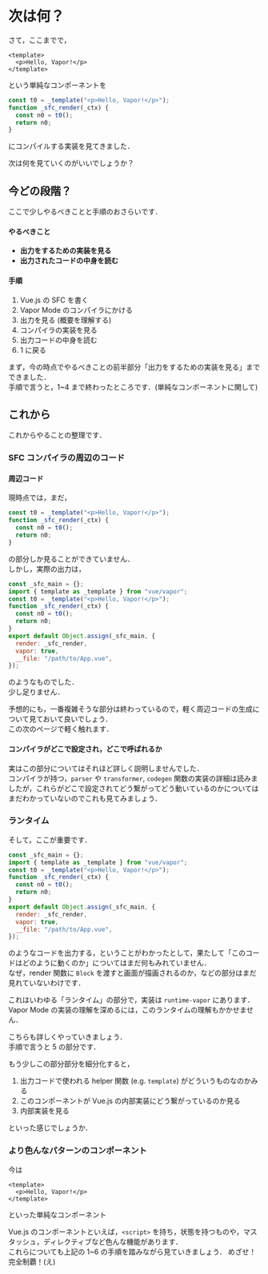 # 次は何？

さて，ここまでで，

```vue
<template>
  <p>Hello, Vapor!</p>
</template>
```

という単純なコンポーネントを

```js
const t0 = _template("<p>Hello, Vapor!</p>");
function _sfc_render(_ctx) {
  const n0 = t0();
  return n0;
}
```

にコンパイルする実装を見てきました．

次は何を見ていくのがいいでしょうか？

## 今どの段階？

ここで少しやるべきことと手順のおさらいです．

#### やるべきこと

- **出力をするための実装を見る**
- **出力されたコードの中身を読む**

#### 手順

1. Vue.js の SFC を書く
1. Vapor Mode のコンパイラにかける
1. 出力を見る (概要を理解する)
1. コンパイラの実装を見る
1. 出力コードの中身を読む
1. 1 に戻る

まず，今の時点でやるべきことの前半部分「出力をするための実装を見る」までできました．\
手順で言うと，1~4 まで終わったところです．(単純なコンポーネントに関して)

## これから

これからやることの整理です．

### SFC コンパイラの周辺のコード

#### 周辺コード

現時点では，まだ，

```js
const t0 = _template("<p>Hello, Vapor!</p>");
function _sfc_render(_ctx) {
  const n0 = t0();
  return n0;
}
```

の部分しか見ることができていません．\
しかし，実際の出力は，

```js
const _sfc_main = {};
import { template as _template } from "vue/vapor";
const t0 = _template("<p>Hello, Vapor!</p>");
function _sfc_render(_ctx) {
  const n0 = t0();
  return n0;
}
export default Object.assign(_sfc_main, {
  render: _sfc_render,
  vapor: true,
  __file: "/path/to/App.vue",
});
```

のようなものでした．\
少し足りません．

予想的にも，一番複雑そうな部分は終わっているので，軽く周辺コードの生成について見ておいて良いでしょう．\
この次のページで軽く触れます．

#### コンパイラがどこで設定され，どこで呼ばれるか

実はこの部分についてはそれほど詳しく説明しませんでした．\
コンパイラが持つ，`parser` や `transformer`, `codegen` 関数の実装の詳細は読みましたが，これらがどこで設定されてどう繋がってどう動いているのかについてはまだわかっていないのでこれも見てみましょう．

### ランタイム

そして，ここが重要です．

```js
const _sfc_main = {};
import { template as _template } from "vue/vapor";
const t0 = _template("<p>Hello, Vapor!</p>");
function _sfc_render(_ctx) {
  const n0 = t0();
  return n0;
}
export default Object.assign(_sfc_main, {
  render: _sfc_render,
  vapor: true,
  __file: "/path/to/App.vue",
});
```

のようなコードを出力する，ということがわかったとして，果たして「このコードはどのように動くのか」についてはまだ何もみれていません．\
なぜ，render 関数に `Block` を渡すと画面が描画されるのか，などの部分はまだ見れていないわけです．

これはいわゆる「ランタイム」の部分で，実装は `runtime-vapor` にあります．\
Vapor Mode の実装の理解を深めるには，このランタイムの理解もかかせません．

こちらも詳しくやっていきましょう．\
手順で言うと 5 の部分です．

もう少しこの部分部分を細分化すると，

1. 出力コードで使われる helper 関数 (e.g. `template`) がどういうものなのかみる
1. このコンポーネントが Vue.js の内部実装にどう繋がっているのか見る
1. 内部実装を見る

といった感じでしょうか．

### より色んなパターンのコンポーネント

今は

```vue
<template>
  <p>Hello, Vapor!</p>
</template>
```

といった単純なコンポーネント

Vue.js のコンポーネントといえば，`<script>` を持ち，状態を持つものや，マスタッシュ，ディレクティブなど色んな機能があります．\
これらについても上記の 1~6 の手順を踏みながら見ていきましょう．
めざせ！完全制覇！(え)
